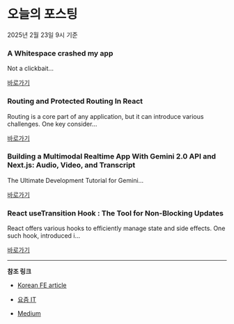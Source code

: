 # 오늘의 포스팅 
2025년 2월 23일 9시 기준 

### A Whitespace crashed my app 

 Not a clickbait... 

 [바로가기](https://medium.com/m/signin?actionUrl=https%3A%2F%2Fmedium.com%2F_%2Fbookmark%2Fp%2Ffae8ff2a2af3&operation=register&redirect=https%3A%2F%2Fajaynjain.medium.com%2Fa-whitespace-crashed-my-app-fae8ff2a2af3&source=---recommended_stories---frontend---0-84----------------bookmark_preview----298d0960_5b38_4205_bae7_15f6d301f9b3--------------) 

### Routing and Protected Routing In React 

 Routing is a core part of any application, but it can introduce various challenges. One key consider... 

 [바로가기](https://medium.com/m/signin?actionUrl=https%3A%2F%2Fmedium.com%2F_%2Fbookmark%2Fp%2F0ee02de7abae&operation=register&redirect=https%3A%2F%2Fvwadhwa3.medium.com%2Frouting-and-protected-routing-in-react-0ee02de7abae&source=---recommended_stories---reactjs---0-84----------------bookmark_preview----ae583b35_15ff_4cbf_80d2_cfdbd59dc9d8--------------) 

### Building a Multimodal Realtime App With Gemini 2.0 API and Next.js: Audio, Video, and Transcript 

 The Ultimate Development Tutorial for Gemini... 

 [바로가기](https://medium.com/m/signin?actionUrl=https%3A%2F%2Fmedium.com%2F_%2Fbookmark%2Fp%2Fc9bc796620b4&operation=register&redirect=https%3A%2F%2Flevelup.gitconnected.com%2Fbuilding-a-multimodal-realtime-app-with-gemini-2-0-api-and-next-js-audio-video-and-transcript-c9bc796620b4&source=---recommended_stories---nextjs---0-84----------------bookmark_preview----abc53039_9de4_4279_9c54_5f6a3f41549d--------------) 

### React useTransition Hook : The Tool for Non-Blocking Updates 

 React offers various hooks to efficiently manage state and side effects. One such hook, introduced i... 

 [바로가기](https://medium.com/m/signin?actionUrl=https%3A%2F%2Fmedium.com%2F_%2Fbookmark%2Fp%2F2a45b167d343&operation=register&redirect=https%3A%2F%2Fmedium.com%2F%40shrinidhibatavi%2Freact-usetransition-hook-the-tool-for-non-blocking-updates-2a45b167d343&source=---recommended_stories---front_end_development---0-84----------------bookmark_preview----4a81305f_6af3_4ab7_8364_f150f915f8f3--------------) 

---

**참조 링크**

- [Korean FE article](https://kofearticle.substack.com) 

- [요즘 IT](https://yozm.wishket.com/magazine) 

- [Medium](https://medium.com) 


